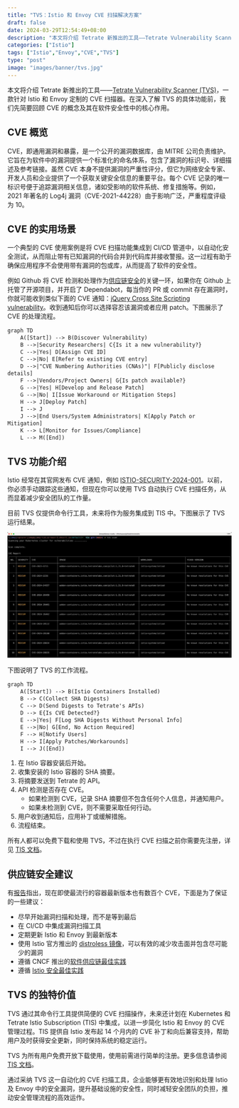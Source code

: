 ```yaml
---
title: "TVS：Istio 和 Envoy CVE 扫描解决方案"
draft: false
date: 2024-03-29T12:54:49+08:00
description: "本文将介绍 Tetrate 新推出的工具——Tetrate Vulnerability Scanner (TVS)，一款针对 Istio 和 Envoy 定制的 CVE 扫描器。"
categories: ["Istio"]
tags: ["Istio","Envoy","CVE","TVS"]
type: "post"
image: "images/banner/tvs.jpg"
---
```


本文将介绍 Tetrate 新推出的工具——[Tetrate Vulnerability Scanner (TVS)](https://docs.tetrate.io/istio-subscription/tools/tvs/)，一款针对 Istio 和 Envoy 定制的 CVE 扫描器。在深入了解 TVS 的具体功能前，我们先简要回顾 CVE 的概念及其在软件安全性中的核心作用。

## CVE 概览

CVE，即通用漏洞和暴露，是一个公开的漏洞数据库，由 MITRE 公司负责维护。它旨在为软件中的漏洞提供一个标准化的命名体系，包含了漏洞的标识号、详细描述及参考链接。虽然 CVE 本身不提供漏洞的严重性评分，但它为网络安全专家、开发人员和企业提供了一个获取关键安全信息的重要平台。每个 CVE 记录的唯一标识号便于追踪漏洞相关信息，诸如受影响的软件系统、修复措施等。例如，2021 年著名的 Log4j 漏洞（CVE-2021-44228）由于影响广泛，严重程度评级为 10。

## CVE 的实用场景

一个典型的 CVE 使用案例是将 CVE 扫描功能集成到 CI/CD 管道中，以自动化安全测试，从而阻止带有已知漏洞的代码合并到代码库并接收警报。这一过程有助于确保应用程序不会使用带有漏洞的包或库，从而提高了软件的安全性。

例如 Github 将 CVE 检测和处理作为[供应链安全](https://docs.github.com/en/code-security/supply-chain-security/understanding-your-software-supply-chain/about-supply-chain-security#what-is-dependabot)的关键一环，如果你在 Github 上托管了开源项目，并开启了 Dependabot，每当你的 PR 或 commit 存在漏洞时，你就可能收到类似下面的 CVE 通知：[jQuery Cross Site Scripting vulnerability](https://github.com/advisories/GHSA-257q-pv89-v3xv)。收到通知后你可以选择容忍该漏洞或者应用 patch。下图展示了 CVE 的处理流程。

```mermaid
graph TD
    A([Start]) --> B(Discover Vulnerability)
    B -->|Security Researchers| C{Is it a new vulnerability?}
    C -->|Yes| D[Assign CVE ID]
    C -->|No| E[Refer to existing CVE entry]
    D -->|"CVE Numbering Authorities (CNAs)"| F[Publicly disclose details]
    F -->|Vendors/Project Owners| G{Is patch available?}
    G -->|Yes| H[Develop and Release Patch]
    G -->|No| I[Issue Workaround or Mitigation Steps]
    H --> J[Deploy Patch]
    I --> J
    J -->|End Users/System Administrators| K[Apply Patch or Mitigation]
    K --> L[Monitor for Issues/Compliance]
    L --> M([End])
```



## TVS 功能介绍

Istio 经常在其官网发布 CVE 通知，例如 [ISTIO-SECURITY-2024-001](https://istio.io/latest/news/security/istio-security-2024-001/)。以前，你必须手动跟踪这些通知，但现在你可以使用 TVS 自动执行 CVE 扫描任务，从而显着减少安全团队的工作量。

目前 TVS 仅提供命令行工具，未来将作为服务集成到 TIS 中。下图展示了 TVS 运行结果。

![TVS CLI](tvs.jpg)

下图说明了 TVS 的工作流程。

```mermaid
graph TD
    A([Start]) --> B(Istio Containers Installed)
    B --> C(Collect SHA Digests)
    C --> D(Send Digests to Tetrate's APIs)
    D --> E{Is CVE Detected?}
    E -->|Yes| F[Log SHA Digests Without Personal Info]
    E -->|No| G[End, No Action Required]
    F --> H[Notify Users]
    H --> I[Apply Patches/Workarounds]
    I --> J([End])
```

1. 在 Istio 容器安装后开始。
2. 收集安装的 Istio 容器的 SHA 摘要。
3. 将摘要发送到 Tetrate 的 API。
4. API 检测是否存在 CVE。
   - 如果检测到 CVE，记录 SHA 摘要但不包含任何个人信息，并通知用户。
   - 如果未检测到 CVE，则不需要采取任何行动。
5. 用户收到通知后，应用补丁或缓解措施。
6. 流程结束。

所有人都可以免费下载和使用 TVS，不过在执行 CVE 扫描之前你需要先注册，详见 [TIS 文档](https://docs.tetrate.io/istio-subscription/tools/tvs/)。

## 供应链安全建议

有[报告](https://www.slim.ai/blog/container-report-2023)指出，现在即使最流行的容器最新版本也有数百个 CVE，下面是为了保证的一些建议：

- 尽早开始漏洞扫描和处理，而不是等到最后
- 在 CI/CD 中集成漏洞扫描工具
- 定期更新 Istio 和 Envoy 到最新版本
- 使用 Istio 官方推出的 [distroless 镜像](https://istio.io/latest/docs/ops/configuration/security/harden-docker-images/)，可以有效的减少攻击面并包含尽可能少的漏洞
- 遵循 CNCF 推出的[软件供应链最佳实践](https://github.com/cncf/tag-security/blob/main/supply-chain-security/supply-chain-security-paper/sscsp.md)
- 遵循 [Istio 安全最佳实践](https://istio.io/latest/docs/ops/best-practices/security/)

## TVS 的独特价值

TVS 通过其命令行工具提供简便的 CVE 扫描操作，未来还计划在 Kubernetes 和 Tetrate Istio Subscription (TIS) 中集成，以进一步简化 Istio 和 Envoy 的 CVE 管理过程。TIS 提供自 Istio 发布起 14 个月内的 CVE 补丁和向后兼容支持，帮助用户及时获得安全更新，同时保持系统的稳定运行。

TVS 为所有用户免费开放下载使用，使用前需进行简单的注册。更多信息请参阅 [TIS 文档](https://docs.tetrate.io/istio-subscription/tools/tvs/)。

通过采纳 TVS 这一自动化的 CVE 扫描工具，企业能够更有效地识别和处理 Istio 及 Envoy 中的安全漏洞，提升基础设施的安全性，同时减轻安全团队的负担，推动安全管理流程的高效运作。
